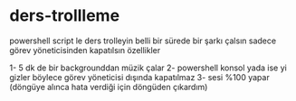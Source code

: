 # ders-trollleme
powershell script le ders trolleyin  belli bir sürede bir şarkı çalsın sadece görev yöneticisinden kapatılsın
özellikler

1- 5 dk de bir backgrounddan müzik çalar
2- powershell konsol yada ise yi gizler böylece görev yöneticisi dışında kapatılmaz 
3- sesi %100 yapar (döngüye alınca hata verdiği için döngüden çıkardım)
